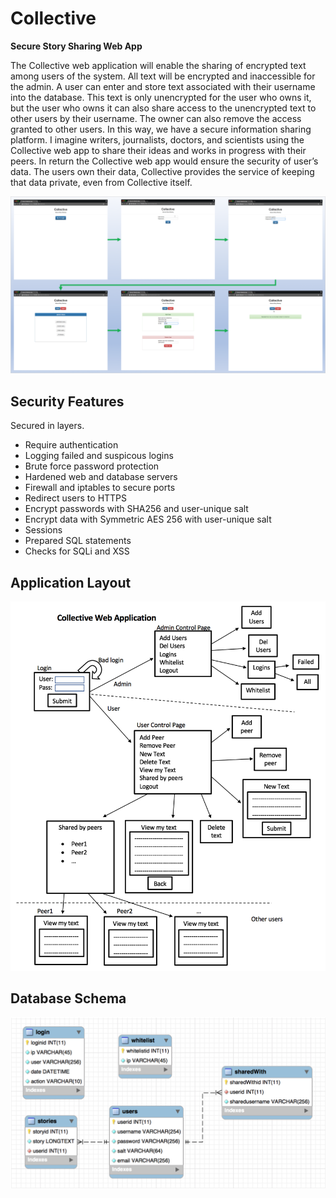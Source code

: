 # Collective
**Secure Story Sharing Web App**

The Collective web application will enable the sharing of encrypted text among users of the system. All text will be encrypted and inaccessible for the admin. A user can enter and store text associated with their username into the database. This text is only unencrypted for the user who owns it, but the user who owns it can also share access to the unencrypted text to other users by their username. The owner can also remove the access granted to other users. In this way, we have a secure information sharing platform. I imagine writers, journalists, doctors, and scientists using the Collective web app to share their ideas and works in progress with their peers. In return the Collective web app would ensure the security of user’s data. The users own their data, Collective provides the service of keeping that data private, even from Collective itself.

<img src="img/Admin_Adding_Users.png" width="900">

## Security Features

Secured in layers.
  + Require authentication
  + Logging failed and suspicous logins
  + Brute force password protection
  + Hardened web and database servers
  + Firewall and iptables to secure ports
  + Redirect users to HTTPS
  + Encrypt passwords with SHA256 and user-unique salt
  + Encrypt data with Symmetric AES 256 with user-unique salt
  + Sessions
  + Prepared SQL statements
  + Checks for SQLi and XSS
  
  
  ## Application Layout
  
  <img src="img/17.png" width="700">
  
  
  ## Database Schema
  
  <img src="img/18.png" width="700">
